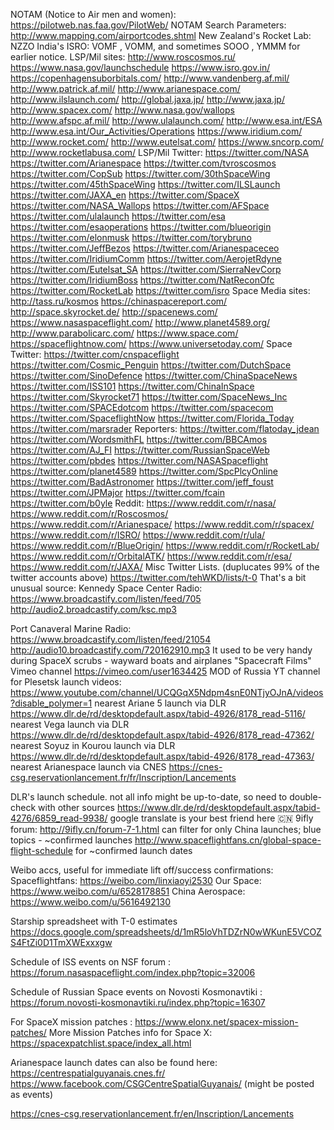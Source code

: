 
NOTAM (Notice to Air men and women):
https://pilotweb.nas.faa.gov/PilotWeb/
NOTAM Search Parameters:
http://www.mapping.com/airportcodes.shtml
New Zealand's Rocket Lab: NZZO
India's ISRO: VOMF , VOMM, and sometimes SOOO , YMMM for earlier notice.
LSP/Mil sites:
http://www.roscosmos.ru/
https://www.nasa.gov/launchschedule
https://www.isro.gov.in/
https://copenhagensuborbitals.com/
http://www.vandenberg.af.mil/
http://www.patrick.af.mil/
http://www.arianespace.com/
http://www.ilslaunch.com/
http://global.jaxa.jp/
http://www.jaxa.jp/
http://www.spacex.com/
http://www.nasa.gov/wallops
http://www.afspc.af.mil/
http://www.ulalaunch.com/
http://www.esa.int/ESA
http://www.esa.int/Our_Activities/Operations
https://www.iridium.com/
http://www.rocket.com/
http://www.eutelsat.com/
https://www.sncorp.com/
http://www.rocketlabusa.com/
LSP/Mil Twitter:
https://twitter.com/NASA
https://twitter.com/Arianespace
https://twitter.com/tvroscosmos
https://twitter.com/CopSub
https://twitter.com/30thSpaceWing
https://twitter.com/45thSpaceWing
https://twitter.com/ILSLaunch
https://twitter.com/JAXA_en
https://twitter.com/SpaceX
https://twitter.com/NASA_Wallops
https://twitter.com/AFSpace
https://twitter.com/ulalaunch
https://twitter.com/esa
https://twitter.com/esaoperations
https://twitter.com/blueorigin
https://twitter.com/elonmusk
https://twitter.com/torybruno
https://twitter.com/JeffBezos
https://twitter.com/Arianespaceceo
https://twitter.com/IridiumComm
https://twitter.com/AerojetRdyne
https://twitter.com/Eutelsat_SA
https://twitter.com/SierraNevCorp
https://twitter.com/IridiumBoss
https://twitter.com/NatReconOfc
https://twitter.com/RocketLab
https://twitter.com/isro
Space Media sites:
http://tass.ru/kosmos
https://chinaspacereport.com/
http://space.skyrocket.de/
http://spacenews.com/
https://www.nasaspaceflight.com/
http://www.planet4589.org/
http://www.parabolicarc.com/
https://www.space.com/
https://spaceflightnow.com/
https://www.universetoday.com/
Space Twitter:
https://twitter.com/cnspaceflight
https://twitter.com/Cosmic_Penguin
https://twitter.com/DutchSpace
https://twitter.com/SinoDefence
https://twitter.com/ChinaSpaceNews
https://twitter.com/ISS101
https://twitter.com/ChinaInSpace
https://twitter.com/Skyrocket71
https://twitter.com/SpaceNews_Inc
https://twitter.com/SPACEdotcom
https://twitter.com/spacecom
https://twitter.com/SpaceflightNow
https://twitter.com/Florida_Today
https://twitter.com/marsrader
Reporters:
https://twitter.com/flatoday_jdean
https://twitter.com/WordsmithFL
https://twitter.com/BBCAmos
https://twitter.com/AJ_FI
https://twitter.com/RussianSpaceWeb
https://twitter.com/pbdes
https://twitter.com/NASASpaceflight
https://twitter.com/planet4589
https://twitter.com/SpcPlcyOnline
https://twitter.com/BadAstronomer
https://twitter.com/jeff_foust
https://twitter.com/JPMajor
https://twitter.com/fcain
https://twitter.com/b0yle
Reddit:
https://www.reddit.com/r/nasa/
https://www.reddit.com/r/Roscosmos/
https://www.reddit.com/r/Arianespace/
https://www.reddit.com/r/spacex/
https://www.reddit.com/r/ISRO/
https://www.reddit.com/r/ula/
https://www.reddit.com/r/BlueOrigin/
https://www.reddit.com/r/RocketLab/
https://www.reddit.com/r/OrbitalATK/
https://www.reddit.com/r/esa/
https://www.reddit.com/r/JAXA/
Misc Twitter Lists. (duplucates 99% of the twitter accounts above)
https://twitter.com/tehWKD/lists/t-0
That's a bit unusual source:
Kennedy Space Center Radio:
https://www.broadcastify.com/listen/feed/705
http://audio2.broadcastify.com/ksc.mp3

Port Canaveral Marine Radio:
https://www.broadcastify.com/listen/feed/21054
http://audio10.broadcastify.com/720162910.mp3
It used to be very handy during SpaceX scrubs - wayward boats and airplanes
"Spacecraft Films" Vimeo channel
https://vimeo.com/user1634425
MOD of Russia YT channel for Plesetsk launch videos: https://www.youtube.com/channel/UCQGqX5Ndpm4snE0NTjyOJnA/videos?disable_polymer=1
nearest Ariane 5 launch via DLR https://www.dlr.de/rd/desktopdefault.aspx/tabid-4926/8178_read-5116/
nearest Vega launch via DLR https://www.dlr.de/rd/desktopdefault.aspx/tabid-4926/8178_read-47362/
nearest Soyuz in Kourou launch via DLR https://www.dlr.de/rd/desktopdefault.aspx/tabid-4926/8178_read-47363/
nearest Arianespace launch via CNES https://cnes-csg.reservationlancement.fr/fr/Inscription/Lancements

DLR's launch schedule. not all info might be up-to-date, so need to double-check with other sources https://www.dlr.de/rd/desktopdefault.aspx/tabid-4276/6859_read-9938/
google translate is your best friend here 🇨🇳 
9ifly forum: http://9ifly.cn/forum-7-1.html
can filter for only China launches; blue topics - ~confirmed launches
http://www.spaceflightfans.cn/global-space-flight-schedule for ~confirmed launch dates 

Weibo accs, useful for immediate lift off/success confirmations: 
Spaceflightfans: https://weibo.com/linxiaoyi2530
Our Space: https://www.weibo.com/u/6528178851
China Aerospace: https://www.weibo.com/u/5616492130

Starship spreadsheet with T-0 estimates
https://docs.google.com/spreadsheets/d/1mR5loVhTDZrN0wWKunE5VCOZS4FtZi0D1TmXWExxxgw

Schedule of ISS events on NSF forum :
https://forum.nasaspaceflight.com/index.php?topic=32006

Schedule of Russian Space events on Novosti Kosmonavtiki :
https://forum.novosti-kosmonavtiki.ru/index.php?topic=16307

For SpaceX mission patches : https://www.elonx.net/spacex-mission-patches/
More Mission Patches info for Space X: https://spacexpatchlist.space/index_all.html

Arianespace launch dates can also be found here:
https://centrespatialguyanais.cnes.fr/
https://www.facebook.com/CSGCentreSpatialGuyanais/ (might be posted as events)

https://cnes-csg.reservationlancement.fr/en/Inscription/Lancements
